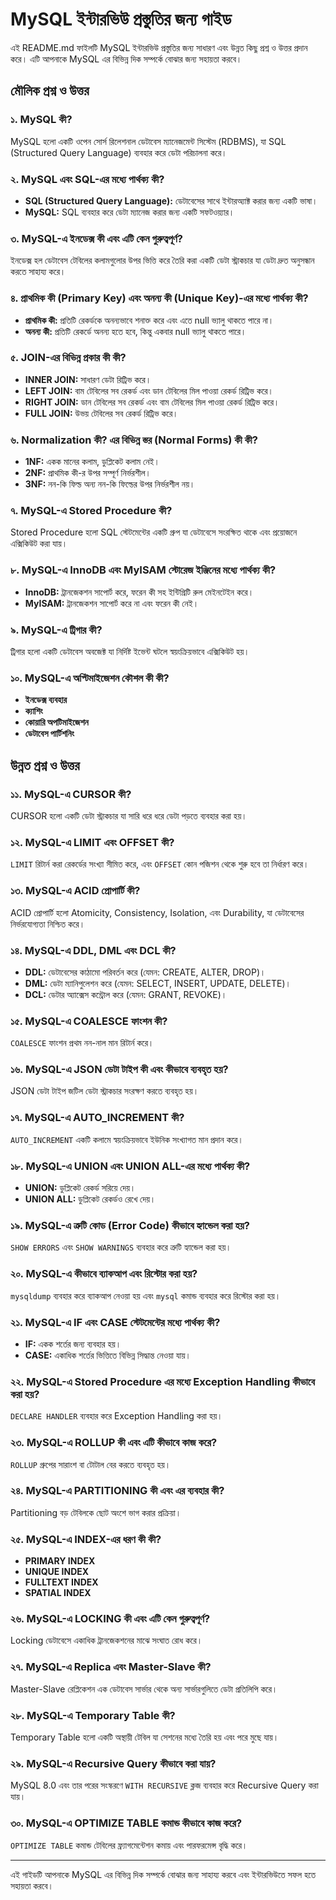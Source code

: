 # MySQL ইন্টারভিউ প্রস্তুতির জন্য গাইড

এই README.md ফাইলটি MySQL ইন্টারভিউ প্রস্তুতির জন্য সাধারণ এবং উন্নত কিছু প্রশ্ন ও উত্তর প্রদান করে। এটি আপনাকে MySQL এর বিভিন্ন দিক সম্পর্কে বোঝার জন্য সহায়তা করবে।

## মৌলিক প্রশ্ন ও উত্তর

### ১. MySQL কী?
MySQL হলো একটি ওপেন সোর্স রিলেশনাল ডেটাবেস ম্যানেজমেন্ট সিস্টেম (RDBMS), যা SQL (Structured Query Language) ব্যবহার করে ডেটা পরিচালনা করে।

### ২. MySQL এবং SQL-এর মধ্যে পার্থক্য কী?
- **SQL (Structured Query Language):** ডেটাবেসের সাথে ইন্টারঅ্যাক্ট করার জন্য একটি ভাষা।
- **MySQL:** SQL ব্যবহার করে ডেটা ম্যানেজ করার জন্য একটি সফটওয়্যার।

### ৩. MySQL-এ ইনডেক্স কী এবং এটি কেন গুরুত্বপূর্ণ?
ইনডেক্স হল ডেটাবেস টেবিলের কলামগুলোর উপর ভিত্তি করে তৈরি করা একটি ডেটা স্ট্রাকচার যা ডেটা দ্রুত অনুসন্ধান করতে সাহায্য করে।

### ৪. প্রাথমিক কী (Primary Key) এবং অনন্য কী (Unique Key)-এর মধ্যে পার্থক্য কী?
- **প্রাথমিক কী:** প্রতিটি রেকর্ডকে অনন্যভাবে শনাক্ত করে এবং এতে null ভ্যালু থাকতে পারে না।
- **অনন্য কী:** প্রতিটি রেকর্ডে অনন্য হতে হবে, কিন্তু একবার null ভ্যালু থাকতে পারে।

### ৫. JOIN-এর বিভিন্ন প্রকার কী কী?
- **INNER JOIN:** সাধারণ ডেটা রিট্রিভ করে।
- **LEFT JOIN:** বাম টেবিলের সব রেকর্ড এবং ডান টেবিলের মিল পাওয়া রেকর্ড রিট্রিভ করে।
- **RIGHT JOIN:** ডান টেবিলের সব রেকর্ড এবং বাম টেবিলের মিল পাওয়া রেকর্ড রিট্রিভ করে।
- **FULL JOIN:** উভয় টেবিলের সব রেকর্ড রিট্রিভ করে।

### ৬. Normalization কী? এর বিভিন্ন স্তর (Normal Forms) কী কী?
- **1NF:** একক মানের কলাম, ডুপ্লিকেট কলাম নেই।
- **2NF:** প্রাথমিক কী-র উপর সম্পূর্ণ নির্ভরশীল।
- **3NF:** নন-কি ফিল্ড অন্য নন-কি ফিল্ডের উপর নির্ভরশীল নয়।

### ৭. MySQL-এ Stored Procedure কী?
Stored Procedure হলো SQL স্টেটমেন্টের একটি গ্রুপ যা ডেটাবেসে সংরক্ষিত থাকে এবং প্রয়োজনে এক্সিকিউট করা যায়।

### ৮. MySQL-এ InnoDB এবং MyISAM স্টোরেজ ইঞ্জিনের মধ্যে পার্থক্য কী?
- **InnoDB:** ট্রানজেকশন সাপোর্ট করে, ফরেন কী সহ ইন্টিগ্রিটি রুল মেইনটেইন করে।
- **MyISAM:** ট্রানজেকশন সাপোর্ট করে না এবং ফরেন কী নেই।

### ৯. MySQL-এ ট্রিগার কী?
ট্রিগার হলো একটি ডেটাবেস অবজেক্ট যা নির্দিষ্ট ইভেন্ট ঘটলে স্বয়ংক্রিয়ভাবে এক্সিকিউট হয়।

### ১০. MySQL-এ অপ্টিমাইজেশন কৌশল কী কী?
- **ইনডেক্স ব্যবহার**
- **ক্যাশিং**
- **কোয়ারি অপটিমাইজেশন**
- **ডেটাবেস পার্টিশনিং**

## উন্নত প্রশ্ন ও উত্তর

### ১১. MySQL-এ CURSOR কী?
CURSOR হলো একটি ডেটা স্ট্রাকচার যা সারি ধরে ধরে ডেটা পড়তে ব্যবহার করা হয়।

### ১২. MySQL-এ LIMIT এবং OFFSET কী?
`LIMIT` রিটার্ন করা রেকর্ডের সংখ্যা সীমিত করে, এবং `OFFSET` কোন পজিশন থেকে শুরু হবে তা নির্ধারণ করে।

### ১৩. MySQL-এ ACID প্রোপার্টি কী?
ACID প্রোপার্টি হলো Atomicity, Consistency, Isolation, এবং Durability, যা ডেটাবেসের নির্ভরযোগ্যতা নিশ্চিত করে।

### ১৪. MySQL-এ DDL, DML এবং DCL কী?
- **DDL:** ডেটাবেসের কাঠামো পরিবর্তন করে (যেমন: CREATE, ALTER, DROP)।
- **DML:** ডেটা ম্যানিপুলেশন করে (যেমন: SELECT, INSERT, UPDATE, DELETE)।
- **DCL:** ডেটার অ্যাক্সেস কন্ট্রোল করে (যেমন: GRANT, REVOKE)।

### ১৫. MySQL-এ COALESCE ফাংশন কী?
`COALESCE` ফাংশন প্রথম নন-নাল মান রিটার্ন করে।

### ১৬. MySQL-এ JSON ডেটা টাইপ কী এবং কীভাবে ব্যবহৃত হয়?
JSON ডেটা টাইপ জটিল ডেটা স্ট্রাকচার সংরক্ষণ করতে ব্যবহৃত হয়।

### ১৭. MySQL-এ AUTO_INCREMENT কী?
`AUTO_INCREMENT` একটি কলামে স্বয়ংক্রিয়ভাবে ইউনিক সংখ্যাগত মান প্রদান করে।

### ১৮. MySQL-এ UNION এবং UNION ALL-এর মধ্যে পার্থক্য কী?
- **UNION:** ডুপ্লিকেট রেকর্ড সরিয়ে দেয়।
- **UNION ALL:** ডুপ্লিকেট রেকর্ডও রেখে দেয়।

### ১৯. MySQL-এ ত্রুটি কোড (Error Code) কীভাবে হ্যান্ডেল করা হয়?
`SHOW ERRORS` এবং `SHOW WARNINGS` ব্যবহার করে ত্রুটি হ্যান্ডেল করা হয়।

### ২০. MySQL-এ কীভাবে ব্যাকআপ এবং রিস্টোর করা হয়?
`mysqldump` ব্যবহার করে ব্যাকআপ নেওয়া হয় এবং `mysql` কমান্ড ব্যবহার করে রিস্টোর করা হয়।

### ২১. MySQL-এ IF এবং CASE স্টেটমেন্টের মধ্যে পার্থক্য কী?
- **IF:** একক শর্তের জন্য ব্যবহার হয়।
- **CASE:** একাধিক শর্তের ভিত্তিতে বিভিন্ন সিদ্ধান্ত নেওয়া যায়।

### ২২. MySQL-এ Stored Procedure এর মধ্যে Exception Handling কীভাবে করা হয়?
`DECLARE HANDLER` ব্যবহার করে Exception Handling করা হয়।

### ২৩. MySQL-এ ROLLUP কী এবং এটি কীভাবে কাজ করে?
`ROLLUP` গ্রুপের সারাংশ বা টোটাল বের করতে ব্যবহৃত হয়।

### ২৪. MySQL-এ PARTITIONING কী এবং এর ব্যবহার কী?
Partitioning বড় টেবিলকে ছোট অংশে ভাগ করার প্রক্রিয়া।

### ২৫. MySQL-এ INDEX-এর ধরণ কী কী?
- **PRIMARY INDEX**
- **UNIQUE INDEX**
- **FULLTEXT INDEX**
- **SPATIAL INDEX**

### ২৬. MySQL-এ LOCKING কী এবং এটি কেন গুরুত্বপূর্ণ?
Locking ডেটাবেসে একাধিক ট্রানজেকশনের মাঝে সংঘাত রোধ করে।

### ২৭. MySQL-এ Replica এবং Master-Slave কী?
Master-Slave রেপ্লিকেশন এক ডেটাবেস সার্ভার থেকে অন্য সার্ভারগুলিতে ডেটা প্রতিলিপি করে।

### ২৮. MySQL-এ Temporary Table কী?
Temporary Table হলো একটি অস্থায়ী টেবিল যা সেশনের মধ্যে তৈরি হয় এবং পরে মুছে যায়।

### ২৯. MySQL-এ Recursive Query কীভাবে করা যায়?
MySQL 8.0 এবং তার পরের সংস্করণে `WITH RECURSIVE` ক্লজ ব্যবহার করে Recursive Query করা যায়।

### ৩০. MySQL-এ OPTIMIZE TABLE কমান্ড কীভাবে কাজ করে?
`OPTIMIZE TABLE` কমান্ড টেবিলের ফ্র্যাগমেন্টেশন কমায় এবং পারফরমেন্স বৃদ্ধি করে।

---

এই গাইডটি আপনাকে MySQL এর বিভিন্ন দিক সম্পর্কে বোঝার জন্য সাহায্য করবে এবং ইন্টারভিউতে সফল হতে সহায়তা করবে।
